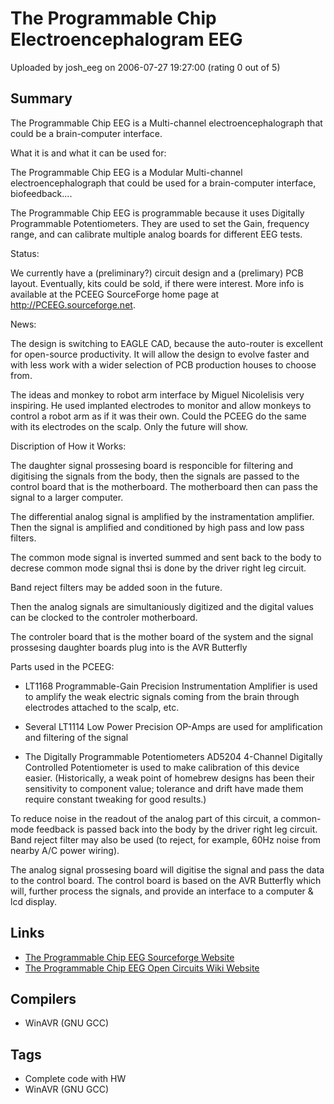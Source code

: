 # The Programmable Chip Electroencephalogram EEG

Uploaded by josh_eeg on 2006-07-27 19:27:00 (rating 0 out of 5)

## Summary

The Programmable Chip EEG is a Multi-channel electroencephalograph that could be a brain-computer interface.


What it is and what it can be used for:


The Programmable Chip EEG is a Modular Multi-channel electroencephalograph that could be used for a brain-computer interface, biofeedback....


The Programmable Chip EEG is programmable because it uses Digitally Programmable Potentiometers. They are used to set the Gain, frequency range, and can calibrate multiple analog boards for different EEG tests.


Status:


We currently have a (preliminary?) circuit design and a (prelimary) PCB layout. Eventually, kits could be sold, if there were interest. More info is available at the PCEEG SourceForge home page at <http://PCEEG.sourceforge.net>.


News:


The design is switching to EAGLE CAD, because the auto-router is excellent for open-source productivity. It will allow the design to evolve faster and with less work with a wider selection of PCB production houses to choose from.


The ideas and monkey to robot arm interface by Miguel Nicolelisis very inspiring. He used implanted electrodes to monitor and allow monkeys to control a robot arm as if it was their own. Could the PCEEG do the same with its electrodes on the scalp. Only the future will show.


Discription of How it Works:


The daughter signal prossesing board is responcible for filtering and digitising the signals from the body, then the signals are passed to the control board that is the motherboard. The motherboard then can pass the signal to a larger computer.


The differential analog signal is amplified by the instramentation amplifier. Then the signal is amplified and conditioned by high pass and low pass filters.


The common mode signal is inverted summed and sent back to the body to decrese common mode signal thsi is done by the driver right leg circuit.


Band reject filters may be added soon in the future.


Then the analog signals are simultaniously digitized and the digital values can be clocked to the controler motherboard.


The controler board that is the mother board of the system and the signal prossesing daughter boards plug into is the AVR Butterfly


Parts used in the PCEEG:


 * LT1168 Programmable-Gain Precision Instrumentation Amplifier is used to amplify the weak electric signals coming from the brain through electrodes attached to the scalp, etc.  

 * Several LT1114 Low Power Precision OP-Amps are used for amplification and filtering of the signal  

 * The Digitally Programmable Potentiometers AD5204 4-Channel Digitally Controlled Potentiometer is used to make calibration of this device easier. (Historically, a weak point of homebrew designs has been their sensitivity to component value; tolerance and drift have made them require constant tweaking for good results.) 


To reduce noise in the readout of the analog part of this circuit, a common-mode feedback is passed back into the body by the driver right leg circuit. Band reject filter may also be used (to reject, for example, 60Hz noise from nearby A/C power wiring).


The analog signal prossesing board will digitise the signal and pass the data to the control board. The control board is based on the AVR Butterfly which will, further process the signals, and provide an interface to a computer & lcd display.

## Links

- [The Programmable Chip EEG Sourceforge Website](http://pceeg.sourceforge.net/)
- [The Programmable Chip EEG Open Circuits Wiki Website](http://opencircuits.com/Main_Page)

## Compilers

- WinAVR (GNU GCC)

## Tags

- Complete code with HW
- WinAVR (GNU GCC)
